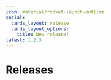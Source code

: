 ```yaml
---
icon: material/rocket-launch-outline
social:
  cards_layout: release
  cards_layout_options:
    title: New release!
latest: 1.2.3
---
```


# Releases
